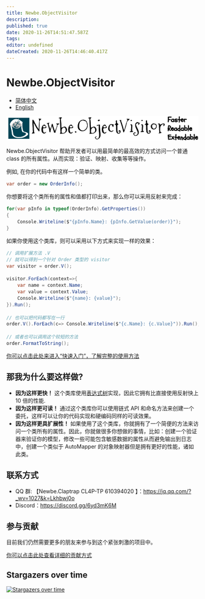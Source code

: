 ```yaml
---
title: Newbe.ObjectVisitor
description:
published: true
date: 2020-11-26T14:51:47.587Z
tags:
editor: undefined
dateCreated: 2020-11-26T14:46:40.417Z
---
```


# Newbe.ObjectVisitor

- [简体中文](/zh/home)
- [English](/en/home)

![banner.svg](/icons/banner.svg)

Newbe.ObjectVisitor 帮助开发者可以用最简单的最高效的方式访问一个普通 class 的所有属性。从而实现：验证、映射、收集等等操作。

例如, 在你的代码中有这样一个简单的类。

```cs
var order = new OrderInfo();
```

你想要将这个类所有的属性和值都打印出来，那么你可以采用反射来完成：

```cs
for(var pInfo in typeof(OrderInfo).GetProperties())
{
    Console.Writeline($"{pInfo.Name}: {pInfo.GetValue(order)}");
}
```

如果你使用这个类库，则可以采用以下方式来实现一样的效果：

```cs
// 调用扩展方法 .V
// 就可以得到一个针对 Order 类型的 visitor
var visitor = order.V();

visitor.ForEach(context=>{
    var name = context.Name;
    var value = context.Value;
    Console.Writeline($"{name}: {value}");
}).Run();

// 也可以把代码都写在一行
order.V().ForEach(c=> Console.Writeline($"{c.Name}: {c.Value}")).Run();

// 或者也可以调用这个较短的方法
order.FormatToString();
```

[你可以点击此处来进入“快速入门”，了解完整的使用方法](/001-quick-started/001-my-fisrt-object-visitor)

## 那我为什么要这样做?

- **因为这样更快！** 这个类库使用[表达式树](https://docs.microsoft.com/en-us/dotnet/csharp/programming-guide/concepts/expression-trees/)实现，因此它拥有比直接使用反射快上 10 倍的性能.
- **因为这样更可读！** 通过这个类库你可以使用链式 API 和命名方法来创建一个委托，这样可以让你的代码实现和硬编码同样的可读效果。
- **因为这样更具扩展性！** 如果使用了这个类库，你就拥有了一个简便的方法来访问一个类所有的属性。因此，你就做很多你想做的事情，比如：创建一个验证器来验证你的模型，修改一些可能包含敏感数据的属性从而避免输出到日志中，创建一个类似于 AutoMapper 的对象映射器但是拥有更好的性能，诸如此类。

## 联系方式

- QQ 群: 【Newbe.Claptrap CL4P-TP 610394020 】：<https://jq.qq.com/?_wv=1027&k=Lkhbwj0o>
- Discord：<https://discord.gg/6yd3mK6M>

## 参与贡献

目前我们仍然需要更多的朋友来参与到这个紧张刺激的项目中。

[你可以点击此处查看详细的贡献方式](/900-contribution/001-welcome-contributors)

## Stargazers over time

[![Stargazers over time](https://starchart.cc/newbe36524/Newbe.ObjectVisitor.svg)](https://starchart.cc/newbe36524/Newbe.ObjectVisitor)
